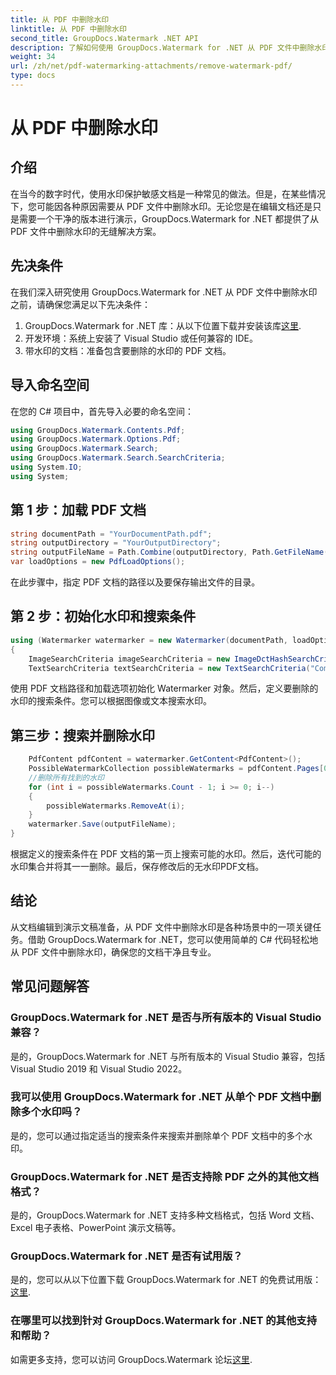 ```yaml
---
title: 从 PDF 中删除水印
linktitle: 从 PDF 中删除水印
second_title: GroupDocs.Watermark .NET API
description: 了解如何使用 GroupDocs.Watermark for .NET 从 PDF 文件中删除水印。专业文档编辑的简单步骤。
weight: 34
url: /zh/net/pdf-watermarking-attachments/remove-watermark-pdf/
type: docs
---
```

# 从 PDF 中删除水印

## 介绍
在当今的数字时代，使用水印保护敏感文档是一种常见的做法。但是，在某些情况下，您可能因各种原因需要从 PDF 文件中删除水印。无论您是在编辑文档还是只是需要一个干净的版本进行演示，GroupDocs.Watermark for .NET 都提供了从 PDF 文件中删除水印的无缝解决方案。
## 先决条件
在我们深入研究使用 GroupDocs.Watermark for .NET 从 PDF 文件中删除水印之前，请确保您满足以下先决条件：
1.  GroupDocs.Watermark for .NET 库：从以下位置下载并安装该库[这里](https://releases.groupdocs.com/Watermark/net/).
2. 开发环境：系统上安装了 Visual Studio 或任何兼容的 IDE。
3. 带水印的文档：准备包含要删除的水印的 PDF 文档。

## 导入命名空间
在您的 C# 项目中，首先导入必要的命名空间：
```csharp
using GroupDocs.Watermark.Contents.Pdf;
using GroupDocs.Watermark.Options.Pdf;
using GroupDocs.Watermark.Search;
using GroupDocs.Watermark.Search.SearchCriteria;
using System.IO;
using System;
```
## 第 1 步：加载 PDF 文档
```csharp
string documentPath = "YourDocumentPath.pdf";
string outputDirectory = "YourOutputDirectory";
string outputFileName = Path.Combine(outputDirectory, Path.GetFileName(documentPath));
var loadOptions = new PdfLoadOptions();
```
在此步骤中，指定 PDF 文档的路径以及要保存输出文件的目录。
## 第 2 步：初始化水印和搜索条件
```csharp
using (Watermarker watermarker = new Watermarker(documentPath, loadOptions))
{
    ImageSearchCriteria imageSearchCriteria = new ImageDctHashSearchCriteria(Constants.LogoPng);
    TextSearchCriteria textSearchCriteria = new TextSearchCriteria("Company Name");
```
使用 PDF 文档路径和加载选项初始化 Watermarker 对象。然后，定义要删除的水印的搜索条件。您可以根据图像或文本搜索水印。
## 第三步：搜索并删除水印
```csharp
    PdfContent pdfContent = watermarker.GetContent<PdfContent>();
    PossibleWatermarkCollection possibleWatermarks = pdfContent.Pages[0].Search(imageSearchCriteria.Or(textSearchCriteria));
    //删除所有找到的水印
    for (int i = possibleWatermarks.Count - 1; i >= 0; i--)
    {
        possibleWatermarks.RemoveAt(i);
    }
    watermarker.Save(outputFileName);
}
```
根据定义的搜索条件在 PDF 文档的第一页上搜索可能的水印。然后，迭代可能的水印集合并将其一一删除。最后，保存修改后的无水印PDF文档。

## 结论
从文档编辑到演示文稿准备，从 PDF 文件中删除水印是各种场景中的一项关键任务。借助 GroupDocs.Watermark for .NET，您可以使用简单的 C# 代码轻松地从 PDF 文件中删除水印，确保您的文档干净且专业。
## 常见问题解答
### GroupDocs.Watermark for .NET 是否与所有版本的 Visual Studio 兼容？
是的，GroupDocs.Watermark for .NET 与所有版本的 Visual Studio 兼容，包括 Visual Studio 2019 和 Visual Studio 2022。
### 我可以使用 GroupDocs.Watermark for .NET 从单个 PDF 文档中删除多个水印吗？
是的，您可以通过指定适当的搜索条件来搜索并删除单个 PDF 文档中的多个水印。
### GroupDocs.Watermark for .NET 是否支持除 PDF 之外的其他文档格式？
是的，GroupDocs.Watermark for .NET 支持多种文档格式，包括 Word 文档、Excel 电子表格、PowerPoint 演示文稿等。
### GroupDocs.Watermark for .NET 是否有试用版？
是的，您可以从以下位置下载 GroupDocs.Watermark for .NET 的免费试用版：[这里](https://releases.groupdocs.com/).
### 在哪里可以找到针对 GroupDocs.Watermark for .NET 的其他支持和帮助？
如需更多支持，您可以访问 GroupDocs.Watermark 论坛[这里](https://forum.groupdocs.com/c/watermark/19).